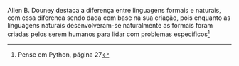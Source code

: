 Allen B. Douney destaca a diferença entre linguagens formais e naturais, com essa diferença sendo dada com base na sua criação, pois enquanto as linguagens naturais desenvolveram-se naturalmente as formais foram criadas pelos serem humanos para lidar com problemas especificos[^1]

[^1]: Pense em Python, página 27